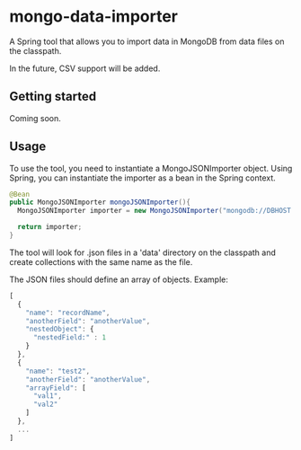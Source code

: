 # mongo-data-importer

A Spring tool that allows you to import data in MongoDB from data files on the classpath.

In the future, CSV support will be added.

## Getting started

Coming soon.

## Usage

To use the tool, you need to instantiate a MongoJSONImporter object.
Using Spring, you can instantiate the importer as a bean in the Spring context.

```java
@Bean
public MongoJSONImporter mongoJSONImporter(){
  MongoJSONImporter importer = new MongoJSONImporter("mongodb://DBHOST:DBPORT/DBNAME", new DefaultResourceLoader());

  return importer;
}
```

The tool will look for .json files in a 'data' directory on the classpath and create collections with the same name as the file. 

The JSON files should define an array of objects. Example:

```javascript
[
  {
    "name": "recordName",
    "anotherField": "anotherValue",
    "nestedObject": {
      "nestedField:" : 1
    }
  },
  {
    "name": "test2",
    "anotherField": "anotherValue",
    "arrayField": [
      "val1",
      "val2"
    ]
  },
  ...
]
```

